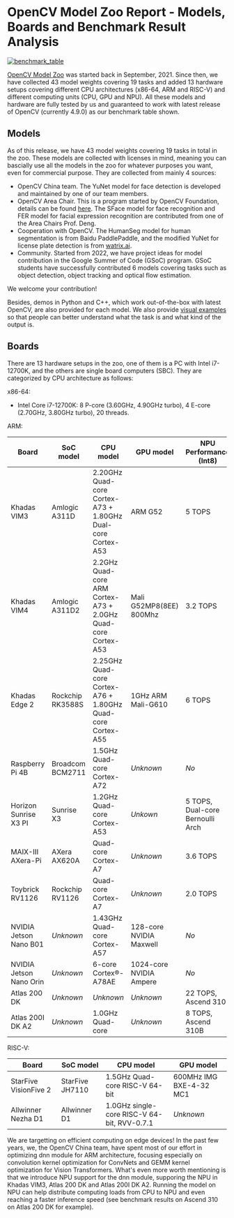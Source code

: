 # OpenCV Model Zoo Report - Models, Boards and Benchmark Result Analysis

<!-- ![benchmark_table_4.9.0](assets/benchmark_table.png) -->
[![benchmark_table](assets/benchmark_table_4.9.0.png)](benchmark_table)

[OpenCV Model Zoo](https://github.com/opencv/opencv_zoo) was started back in September, 2021. Since then, we have collected 43 model weights covering 19 tasks and added 13 hardware setups covering different CPU architectures (x86-64, ARM and RISC-V) and different computing units (CPU, GPU and NPU). All these models and hardware are fully tested by us and guaranteed to work with latest release of OpenCV (currently 4.9.0) as our benchmark table shown. 

## Models

As of this release, we have 43 model weights covering 19 tasks in total in the zoo. These models are collected with licenses in mind, meaning you can bascially use all the models in the zoo for whatever purposes you want, even for commercial purpose. They are collected from mainly 4 sources:

- OpenCV China team. The YuNet model for face detection is developed and maintained by one of our team members.
- OpenCV Area Chair. This is a program started by OpenCV Foundation, details can be found [here](https://opencv.org/opencv-area-chairs/). The SFace model for face recognition and FER model for facial expression recognition are contributed from one of the Area Chairs Prof. Deng.
- Cooperation with OpenCV. The HumanSeg model for human segmentation is from Baidu PaddlePaddle, and the modified YuNet for license plate detection is from [watrix.ai](watrix.ai).
- Community. Started from 2022, we have project ideas for model contribution in the Google Summer of Code (GSoC) program. GSoC students have successfully contributed 6 models covering tasks such as object detection, object tracking and optical flow estimation.

We welcome your contribution!

Besides, demos in Python and C++, which work out-of-the-box with latest OpenCV, are also provided for each model. We also provide [visual examples](https://github.com/opencv/opencv_zoo?tab=readme-ov-file#some-examples) so that people can better understand what the task is and what kind of the output is.

## Boards

There are 13 hardware setups in the zoo, one of them is a PC with Intel i7-12700K, and the others are single board computers (SBC). They are categorized by CPU architecture as follows:

<!-- TODO: add price -->

x86-64:

- Intel Core i7-12700K: 8 P-core (3.60GHz, 4.90GHz turbo), 4 E-core (2.70GHz, 3.80GHz turbo), 20 threads.


ARM:

| Board | SoC model | CPU model | GPU model | NPU Performance (Int8) |
| ----- | --- | --- | --- | --- |
| Khadas VIM3 | Amlogic A311D | 2.20GHz Quad-core Cortex-A73 + 1.80GHz Dual-core Cortex-A53 | ARM G52 | 5 TOPS |
| Khadas VIM4 | Amlogic A311D2 | 2.2GHz Quad-core ARM Cortex-A73 + 2.0GHz Quad-core Cortex-A53 | Mali G52MP8(8EE) 800Mhz  | 3.2 TOPS |
| Khadas Edge 2 | Rockchip RK3588S | 2.25GHz Quad-core Cortex-A76 + 1.80GHz Quad-core Cortex-A55 | 1GHz ARM Mali-G610 | 6 TOPS |
| Raspberry Pi 4B | Broadcom BCM2711 | 1.5GHz Quad-core Cortex-A72 | *Unknown* | *No* |
| Horizon Sunrise X3 PI | Sunrise X3 | 1.2GHz Quad-core Cortex-A53 | *Unkown* | 5 TOPS, Dual-core Bernoulli Arch|
| MAIX-III AXera-Pi | AXera AX620A | Quad-core Cortex-A7 | *Unknown* | 3.6 TOPS |
| Toybrick RV1126 | Rockchip RV1126 | Quad-core Cortex-A7 | *Unknown* | 2.0 TOPS |
| NVIDIA Jetson Nano B01 | *Unknown* | 1.43GHz Quad-core Cortex-A57 | 128-core NVIDIA Maxwell | *No* |
| NVIDIA Jetson Nano Orin | *Unknown* | 6-core Cortex®-A78AE | 1024-core NVIDIA Ampere | *No* |
| Atlas 200 DK | *Unknown* | *Unknown* | *Unknown* | 22 TOPS, Ascend 310 |
| Atlas 200I DK A2 | *Unknown* | 1.0GHz Quad-core | *Unknown* | 8 TOPS, Ascend 310B |


RISC-V:

| Board | SoC model | CPU model | GPU model |
| ----- | --------- | --------- | --------- |
| StarFive VisionFive 2 | StarFive JH7110 | 1.5GHz Quad-core RISC-V 64-bit | 600MHz IMG BXE-4-32 MC1 |
| Allwinner Nezha D1 | Allwinner D1 | 1.0GHz single-core RISC-V 64-bit, RVV-0.7.1 | *Unknown* |

We are targetting on efficient computing on edge devices! In the past few years, we, the OpenCV China team, have spent most of our effort in optimizing dnn module for ARM architecture, focusing especially on convolution kernel optimization for ConvNets and GEMM kernel optimization for Vision Transformers. What's even more worth mentioning is that we introduce NPU support for the dnn module, supporing the NPU in Khadas VIM3, Atlas 200 DK and Atlas 200I DK A2. Running the model on NPU can help distribute computing loads from CPU to NPU and even reaching a faster inference speed (see benchmark results on Ascend 310 on Atlas 200 DK for example).